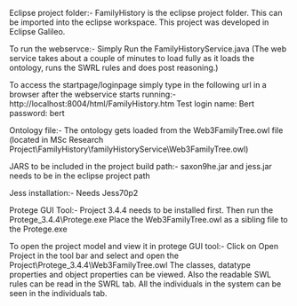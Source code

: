 
Eclipse project folder:-
FamilyHistory is the eclipse project folder.
This can be imported into the eclipse workspace.
This project was developed in Eclipse Galileo.


To run the webservce:- 
Simply Run the FamilyHistoryService.java
(The web service takes about a couple of minutes to load fully as it loads the ontology, runs the SWRL rules and does post reasoning.)


To access the startpage/loginpage simply type in the following url in a browser after the webservice starts running:-
http://localhost:8004/html/FamilyHistory.htm
Test login name: Bert
       password: bert


Ontology file:-
The ontology gets loaded from the Web3FamilyTree.owl file
(located in MSc Research Project\FamilyHistory\familyHistoryService\Web3FamilyTree.owl)


JARS to be included in the project build path:-
saxon9he.jar
and 
jess.jar needs to be in the eclipse project path


Jess installation:-
Needs Jess70p2

Protege GUI Tool:-
Project 3.4.4 needs to be installed first.
Then run the Protege_3.4.4\Protege.exe
Place the Web3FamilyTree.owl as a sibling file to the Protege.exe

To open the project model and view it in protege GUI tool:-
Click on Open Project in the tool bar and select and open the Project\Protege_3.4.4\Web3FamilyTree.owl
The classes, datatype properties and object properties can be viewed.
Also the readable SWL rules can be read in the SWRL tab.
All the individuals in the system can be seen in the individuals tab.

